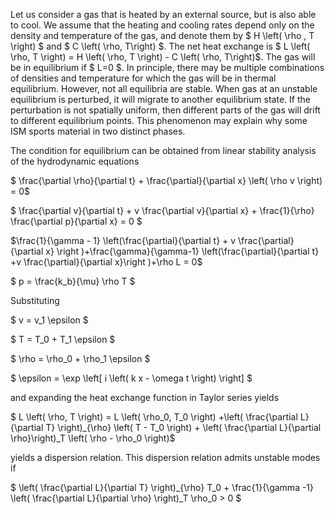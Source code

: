 Let us consider a gas that is heated by an external source, but is also able to cool. We assume that the heating and cooling rates depend only on the density and temperature of the gas, and denote them by $ H \left( \rho , T \right) $ and $ C \left( \rho, T\right) $. The net heat exchange is $ L \left( \rho, T \right) = H \left( \rho, T \right) - C \left( \rho, T\right)$. The gas will be in equilibrium if $ L=0 $. In principle, there may be multiple combinations of densities and temperature for which the gas will be in thermal equilibrium. However, not all equilibria are stable. When gas at an unstable equilibrium is perturbed, it will migrate to another equilibrium state. If the perturbation is not spatially uniform, then different parts of the gas will drift to different equilibrium points. This phenomenon may explain why some ISM sports material in two distinct phases.

The condition for equilibrium can be obtained from linear stability analysis of the hydrodynamic equations

$ \frac{\partial \rho}{\partial t} + \frac{\partial}{\partial x} \left( \rho v \right) = 0$

$ \frac{\partial v}{\partial t} + v \frac{\partial v}{\partial x} + \frac{1}{\rho} \frac{\partial p}{\partial x} = 0 $

$\frac{1}{\gamma - 1} \left(\frac{\partial}{\partial t} + v \frac{\partial}{\partial x} \right )+\frac{\gamma}{\gamma-1} \left(\frac{\partial}{\partial t} +v \frac{\partial}{\partial x}\right )+\rho L = 0$

$ p = \frac{k_b}{\mu} \rho T $

Substituting

$ v = v_1 \epsilon $

$ T = T_0 + T_1 \epsilon $

$ \rho = \rho_0 + \rho_1 \epsilon $

$ \epsilon = \exp \left[ i \left( k x - \omega t \right) \right] $

and expanding the heat exchange function in Taylor series yields

$ L \left( \rho, T \right) = L \left( \rho_0, T_0 \right) +\left( \frac{\partial L}{\partial T} \right)_{\rho} \left( T - T_0 \right) + \left( \frac{\partial L}{\partial \rho}\right)_T \left( \rho - \rho_0 \right)$

yields a dispersion relation. This dispersion relation admits unstable modes if

$ \left( \frac{\partial L}{\partial T} \right)_{\rho} T_0 + \frac{1}{\gamma -1} \left( \frac{\partial L}{\partial \rho} \right)_T \rho_0 > 0 $